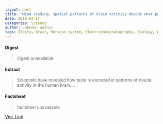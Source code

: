 ```yaml
---
layout: post
title: "Mind reading: Spatial patterns of brain activity decode what people taste"
date: 2016-04-17
categories: Science
author: unknown author
tags: [Taste, Brain, Nervous system, Electroencephalography, Biology, Neuropsychology, Psychological concepts, Cognition, Cognitive science, Neuroscience, Neuropsychological assessment]
---
```



#### Digest
>digest unavailable

#### Extract
>Scientists have revealed how taste is encoded in patterns of neural activity in the human brain....

#### Factsheet
>factsheet unavailable

[Visit Link](http://feeds.sciencedaily.com/~r/sciencedaily/~3/YpszKjNHkOo/150312123314.htm)


